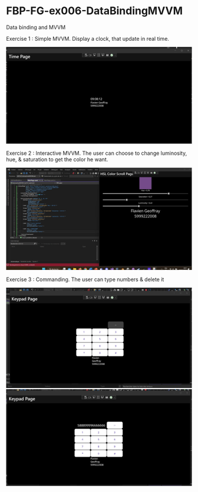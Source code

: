 # FBP-FG-ex006-DataBindingMVVM
Data binding and MVVM

Exercise 1 : Simple MVVM.
Display a clock, that update in real time.

![Alt text](/Screenshots/001.jpg)

Exercise 2 : Interactive MVVM.
The user can choose to change luminosity, hue, & saturation to get the color he want.

![Alt text](/Screenshots/002.jpg)

Exercise 3 : Commanding.
The user can type numbers & delete it

![Alt text](/Screenshots/003.jpg)
![Alt text](/Screenshots/004.jpg)
